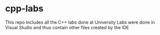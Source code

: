 # cpp-labs

This repo includes all the C++ labs done at University
Labs were done in Visual Studio and thus contain other files created by the IDE
